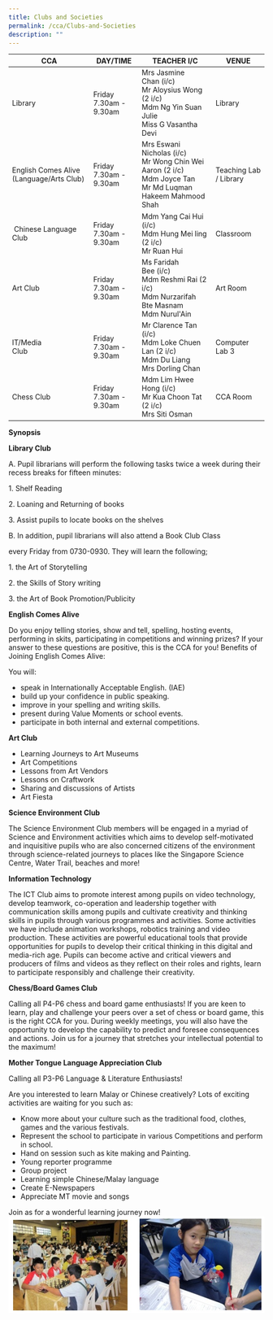 ```yaml
---
title: Clubs and Societies
permalink: /cca/Clubs-and-Societies
description: ""
---
```

| CCA | DAY/TIME | TEACHER I/C| VENUE
| -------- | -------- | -------- |-------- |
|Library| Friday<br>7.30am - 9.30am| Mrs Jasmine Chan (i/c)<br>Mr Aloysius Wong (2 i/c)<br>Mdm Ng Yin Suan Julie<br>Miss G Vasantha Devi| Library
|English Comes Alive (Language/Arts Club)|Friday<br>7.30am - 9.30am|Mrs Eswani Nicholas (i/c)<br>Mr Wong Chin Wei Aaron (2 i/c)<br>Mdm Joyce Tan<br>Mr Md Luqman Hakeem Mahmood Shah|Teaching Lab / Library
| Chinese Language Club| Friday<br>7.30am - 9.30am| Mdm Yang Cai Hui (i/c)<br>Mdm Hung Mei ling (2 i/c)  <br>Mr Ruan Hui|Classroom
|Art Club| Friday<br>7.30am - 9.30am|Ms Faridah Bee (i/c)<br>Mdm Reshmi Rai (2 i/c)<br>Mdm Nurzarifah Bte Masnam  <br>Mdm Nurul'Ain| Art Room
| IT/Media  <br>Club | Friday<br>7.30am - 9.30am| Mr Clarence Tan (i/c)<br>Mdm Loke Chuen Lan (2 i/c)<br>Mdm Du Liang<br>Mrs Dorling Chan| Computer Lab 3
|Chess Club| Friday<br>7.30am - 9.30am|Mdm Lim Hwee Hong (i/c)<br>Mr Kua Choon Tat (2 i/c)<br>Mrs Siti Osman| CCA Room


**Synopsis**

**Library Club**

A. Pupil librarians will perform the following tasks twice a week during their recess breaks for fifteen minutes:

1\. Shelf Reading

2\. Loaning and Returning of books

3\. Assist pupils to locate books on the shelves

  

B. In addition, pupil librarians will also attend a Book Club Class

every Friday from 0730-0930. They will learn the following;

1\. the Art of Storytelling

2\. the Skills of Story writing

3\. the Art of Book Promotion/Publicity

  

**English Comes Alive**

Do you enjoy telling stories, show and tell, spelling, hosting events, performing in skits, participating in competitions and winning prizes? If your answer to these questions are positive, this is the CCA for you! Benefits of Joining English Comes Alive:

  

You will:

*   speak in Internationally Acceptable English. (IAE)
*   build up your confidence in public speaking.
*   improve in your spelling and writing skills.
*   present during Value Moments or school events.
*   participate in both internal and external competitions.

**Art Club**

*   Learning Journeys to Art Museums
*   Art Competitions
*   Lessons from Art Vendors
*   Lessons on Craftwork
*   Sharing and discussions of Artists
*   Art Fiesta

  

**Science Environment Club**

The Science Environment Club members will be engaged in a myriad of Science and Environment activities which aims to develop self-motivated and inquisitive pupils who are also concerned citizens of the environment through science-related journeys to places like the Singapore Science Centre, Water Trail, beaches and more!

  

**Information Technology**

The ICT Club aims to promote interest among pupils on video technology, develop teamwork, co-operation and leadership together with communication skills among pupils and cultivate creativity and thinking skills in pupils through various programmes and activities. Some activities we have include animation workshops, robotics training and video production. These activities are powerful educational tools that provide opportunities for pupils to develop their critical thinking in this digital and media-rich age. Pupils can become active and critical viewers and producers of films and videos as they reflect on their roles and rights, learn to participate responsibly and challenge their creativity.

  

**Chess/Board Games Club**

Calling all P4-P6 chess and board game enthusiasts! If you are keen to learn, play and challenge your peers over a set of chess or board game, this is the right CCA for you. During weekly meetings, you will also have the opportunity to develop the capability to predict and foresee consequences and actions. Join us for a journey that stretches your intellectual potential to the maximum!

  

**Mother Tongue Language Appreciation Club**

Calling all P3-P6 Language & Literature Enthusiasts!

Are you interested to learn Malay or Chinese creatively? Lots of exciting activities are waiting for you such as:

*   Know more about your culture such as the traditional food, clothes, games and the various festivals.
*   Represent the school to participate in various Competitions and perform in school.
*   Hand on session such as kite making and Painting.
*   Young reporter programme
*   Group project
*   Learning simple Chinese/Malay language
*   Create E-Newspapers
*   Appreciate MT movie and songs

Join as for a wonderful learning journey now!
![](/images/Amendment%202.jpeg)